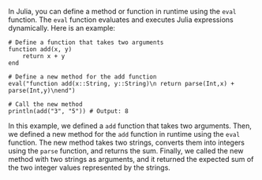 In Julia, you can define a method or function in runtime using the `eval` function. The `eval` function evaluates and executes Julia expressions dynamically. Here is an example:

```
# Define a function that takes two arguments
function add(x, y)
    return x + y
end

# Define a new method for the add function
eval("function add(x::String, y::String)\n return parse(Int,x) + parse(Int,y)\nend")

# Call the new method
println(add("3", "5")) # Output: 8
```

In this example, we defined a `add` function that takes two arguments. Then, we defined a new method for the `add` function in runtime using the `eval` function. The new method takes two strings, converts them into integers using the `parse` function, and returns the sum. Finally, we called the new method with two strings as arguments, and it returned the expected sum of the two integer values represented by the strings.